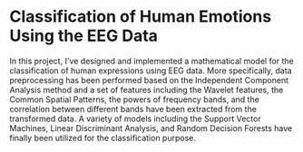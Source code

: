 # Classification of Human Emotions Using the EEG Data

In this project, I've designed and implemented a mathematical model for the classification of human expressions using EEG data. More specifically, data preprocessing has been performed based on the Independent Component Analysis method and a set of features including the Wavelet features, the Common Spatial Patterns, the powers of frequency bands, and the correlation between different bands have been extracted from the transformed data. A variety of models including the Support Vector Machines, Linear Discriminant Analysis, and Random Decision Forests have finally been utilized for the classification purpose.
